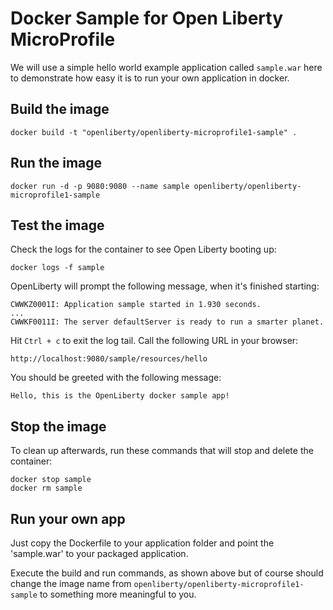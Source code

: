 # Docker Sample for Open Liberty MicroProfile

We will use a simple hello world example application
called `sample.war` here to demonstrate how easy it is
to run your own application in docker.

## Build the image

    docker build -t "openliberty/openliberty-microprofile1-sample" .

## Run the image

    docker run -d -p 9080:9080 --name sample openliberty/openliberty-microprofile1-sample

## Test the image

Check the logs for the container to see Open Liberty booting up:

    docker logs -f sample

OpenLiberty will prompt the following message, when it's finished starting:

    CWWKZ0001I: Application sample started in 1.930 seconds.
    ...
    CWWKF0011I: The server defaultServer is ready to run a smarter planet.


Hit `Ctrl + c` to exit the log tail. Call the following URL in your browser:

    http://localhost:9080/sample/resources/hello

You should be greeted with the following message:

    Hello, this is the OpenLiberty docker sample app!

## Stop the image
To clean up afterwards, run these commands that will stop and delete the container:

    docker stop sample
    docker rm sample

## Run your own app

Just copy the Dockerfile to your application folder and point the 'sample.war'
to your packaged application.

Execute the build and run commands, as shown above but of course should change
the image name from `openliberty/openliberty-microprofile1-sample` to something more
meaningful to you.
